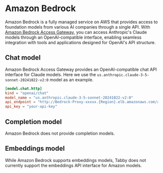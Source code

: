 # Amazon Bedrock

Amazon Bedrock is a fully managed service on AWS that provides access to foundation models from various AI companies through a single API. With [Amazon Bedrock Access Gateway](https://github.com/aws-samples/bedrock-access-gateway), you can access Anthropic's Claude models through an OpenAI-compatible interface, enabling seamless integration with tools and applications designed for OpenAI's API structure.

## Chat model

Amazon Bedrock Access Gateway provides an OpenAI-compatible chat API interface for Claude models. Here we use the `us.anthropic.claude-3-5-sonnet-20241022-v2:0` model as an example.

```toml title="~/.tabby/config.toml"
[model.chat.http]
kind = "openai/chat"
model_name = "us.anthropic.claude-3-5-sonnet-20241022-v2:0"
api_endpoint = "http://Bedrock-Proxy-xxxxx.{Region}.elb.amazonaws.com/api/v1"
api_key = "your-api-key"
```

## Completion model

Amazon Bedrock does not provide completion models.

## Embeddings model

While Amazon Bedrock supports embeddings models, Tabby does not currently support the embeddings API interface for Amazon models.
